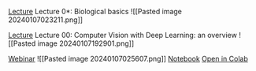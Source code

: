 [Lecture](https://youtu.be/4o6AOhT1MC4?si=1iFiXPcms7ljjbfG) Lecture 0*: Biological basics
![[Pasted image 20240107023211.png]]

[Lecture](https://youtu.be/4owGlnDXwxo?si=k6rqJpUHFTH-ZAsz) Lecture 00: Computer Vision with Deep Learning: an overview
![[Pasted image 20240107192901.png]]

[Webinar](https://youtu.be/9A7oeVQ8tiE?si=Xco75If1y3dOV58A)
![[Pasted image 20240107025607.png]]
[Notebook](https://github.com/girafe-ai/computer-vision/blob/launch-21f/seminars/cv_01_images_operations/cv_01_images_operations.ipynb)
[Open in Colab](https://colab.research.google.com/github/girafe-ai/computer-vision/blob/launch-21f/seminars/cv_01_images_operations/cv_01_images_operations.ipynb)